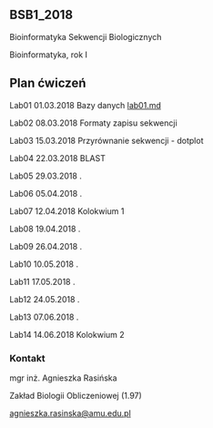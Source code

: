 ## BSB1_2018
Bioinformatyka Sekwencji Biologicznych

Bioinformatyka, rok I

## Plan ćwiczeń

Lab01	01.03.2018	Bazy danych [lab01.md](./lab01.md)

Lab02	08.03.2018	Formaty zapisu sekwencji 

Lab03	15.03.2018	Przyrównanie sekwencji - dotplot 

Lab04	22.03.2018	BLAST

Lab05	29.03.2018	.

Lab06	05.04.2018	.

Lab07	12.04.2018	Kolokwium 1

Lab08	19.04.2018	.

Lab09	26.04.2018	.

Lab10	10.05.2018	.

Lab11	17.05.2018	.

Lab12	24.05.2018	.

Lab13	07.06.2018	.

Lab14	14.06.2018	Kolokwium 2

### Kontakt
mgr inż. Agnieszka Rasińska

Zakład Biologii Obliczeniowej (1.97)

agnieszka.rasinska@amu.edu.pl


